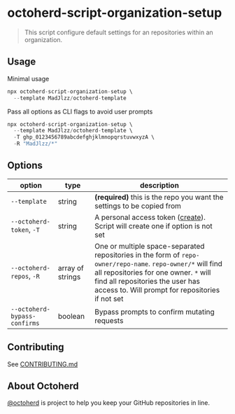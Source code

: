 # octoherd-script-organization-setup

> This script configure default settings for an repositories within an organization.

## Usage

Minimal usage

```js
npx octoherd-script-organization-setup \
  --template MadJlzz/octoherd-template
```

Pass all options as CLI flags to avoid user prompts

```js
npx octoherd-script-organization-setup \
  --template MadJlzz/octoherd-template \
  -T ghp_0123456789abcdefghjklmnopqrstuvwxyzA \
  -R "MadJlzz/*" 
```

## Options

| option                       | type             | description                                                                                                                                                                                                                                 |
| ---------------------------- | ---------------- | ------------------------------------------------------------------------------------------------------------------------------------------------------------------------------------------------------------------------------------------- |
| `--template`                 | string           | **(required)** this is the repo you want the settings to be copied from                                                                                                                                                                       |
| `--octoherd-token`, `-T`     | string           | A personal access token ([create](https://github.com/settings/tokens/new?scopes=repo)). Script will create one if option is not set                                                                                                         |
| `--octoherd-repos`, `-R`     | array of strings | One or multiple space-separated repositories in the form of `repo-owner/repo-name`. `repo-owner/*` will find all repositories for one owner. `*` will find all repositories the user has access to. Will prompt for repositories if not set |
| `--octoherd-bypass-confirms` | boolean          | Bypass prompts to confirm mutating requests                                                                                                                                                                                                 |

## Contributing

See [CONTRIBUTING.md](CONTRIBUTING.md)

## About Octoherd

[@octoherd](https://github.com/octoherd/) is project to help you keep your GitHub repositories in line.
